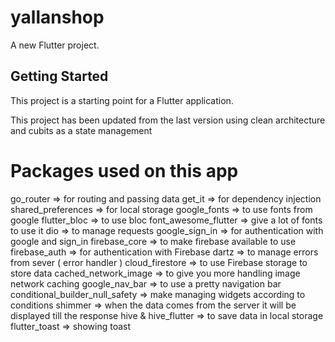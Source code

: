 # yallanshop

A new Flutter project.

## Getting Started

This project is a starting point for a Flutter application.

This project has been updated from the last version using clean architecture and cubits as a state management

# Packages used on this app
go_router => for routing and passing data
get_it => for dependency injection
shared_preferences => for local storage
google_fonts => to use fonts from google
flutter_bloc => to use bloc
font_awesome_flutter => give a lot of fonts to use it
dio => to manage requests 
google_sign_in => for authentication with google and sign_in
firebase_core => to make firebase available to use
firebase_auth => for authentication with Firebase
dartz => to manage errors from sever ( error handler )
cloud_firestore => to use Firebase storage to store data
cached_network_image => to give you more handling image network caching
google_nav_bar => to use a pretty navigation bar 
conditional_builder_null_safety => make managing widgets according to conditions
shimmer => when the data comes from the server it will be displayed till the response 
hive & hive_flutter => to save data in local storage
flutter_toast => showing toast




